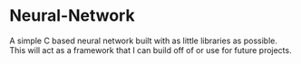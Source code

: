 # Neural-Network
A simple C based neural network built with as little libraries as possible. This will act as a framework that I can build off of or use for future projects.

